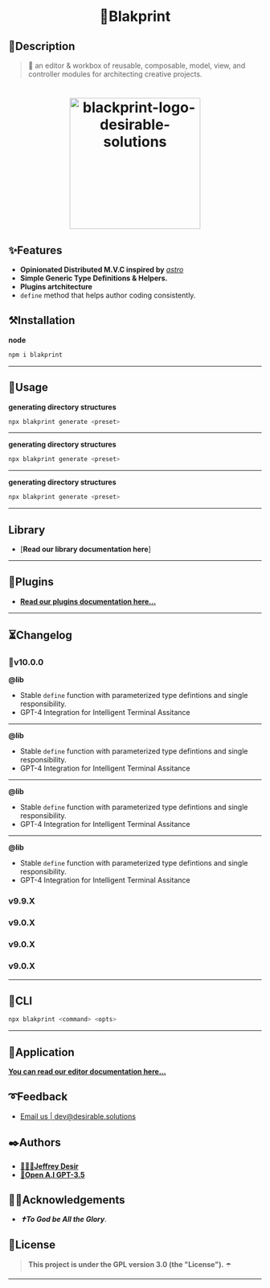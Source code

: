 <!-- ⚠️ This README has been generated from the file(s) "DOCUMENTATION.md" ⚠️--><h1 align="center">📐Blakprint</h1>
<h2>📝Description</h2>

> 📐 an editor & workbox of reusable, composable, model, view, and controller modules for architecting creative projects.

<h1 align="center">

<img src="https://github.com/blakprint/blakprint/blob/main/docs/logo.png" height="260" width="260" alt="blackprint-logo-desirable-solutions"/>

</h1>
<h2>✨Features</h2>

* **Opinionated Distributed M.V.C inspired by** [_astro_](https://astro.build)
* **Simple Generic Type Definitions & Helpers.**
* **Plugins artchitecture**
* `define` method that helps author coding consistently. 
<h2>⚒️Installation</h2>


**node**

```bash
npm i blakprint
```
---


<h2>🔨Usage</h2>


**generating directory structures**

```bash
npx blakprint generate <preset>
```

---


**generating directory structures**

```bash
npx blakprint generate <preset>
```

---



**generating directory structures**

```bash
npx blakprint generate <preset>
```

---


<h2>Library</h2>

* [**Read our library documentation here**]

---
<h2>🧩Plugins</h2>

- [**Read our plugins documentation here...**](https://github.com/blakprint/blakprint/plugins/#readme)

---

<h2>⏳Changelog</h2>

### 🎉v10.0.0

**@lib**
* Stable `define` function with parameterized type defintions and single responsibility.
* GPT-4 Integration for Intelligent Terminal Assitance
---
**@lib**
* Stable `define` function with parameterized type defintions and single responsibility.
* GPT-4 Integration for Intelligent Terminal Assitance

---
**@lib**
* Stable `define` function with parameterized type defintions and single responsibility.
* GPT-4 Integration for Intelligent Terminal Assitance

---
**@lib**
* Stable `define` function with parameterized type defintions and single responsibility.
* GPT-4 Integration for Intelligent Terminal Assitance


### v9.9.X

### v9.0.X

### v9.0.X

### v9.0.X

---

<h2>🐧CLI</h2>

```bash
npx blakprint <command> <opts>
```
---

<h2>🍎Application</h2>

[**You can read our editor documentation here...**](https://github.com/desirablesolutions/blakprint/blakprint/app/#readme)

<h2>➰Feedback</h2>

* [Email us | dev@desirable.solutions](mailto:dev@desirable.solutions)
<h2>✒️Authors</h2>

* [**👩🏿‍💻Jeffrey Desir**](https://desir.tech)
* [**🤖Open A.I GPT-3.5**](https://chat.openai.com)
<h2>🙏🏿Acknowledgements</h2>

* **_✝️To God be All the Glory_**. 
<h2>📜License</h2>

> **This project is under the GPL version 3.0 (the "License").** ☂️


---


